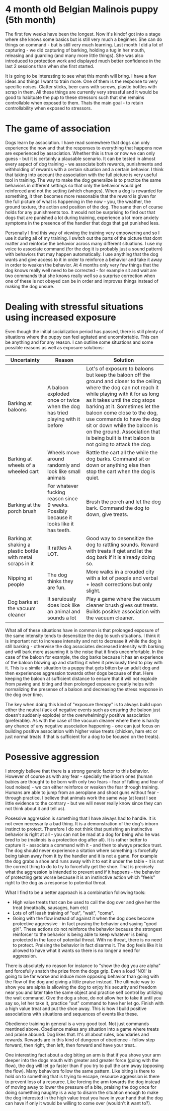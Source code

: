# 4 month old Belgian Malinois puppy (5th month)
The first few weeks have been the longest. Now it's kindof got into a stage where she knows some basics but is still very much a beginner. She can do things on command - but is still very much learning. Last month I did a lot of capturing - we did capturing of barking, holding a tug in her mouth, releasing and guarding (and many more little things). She was also introduced to protection work and displayed much better confidence in the last 2 sessions than when she first started.

It is going to be interesting to see what this month will bring. I have a few ideas and things I want to train more. One of them is the response to very specific noises. Clatter sticks, beer cans with screws, plastic bottles with scrap in them. All these things are currently very stressful and it would be good to habituate the pup to these stressors such that she remains controllable when exposed to them. Thats the main goal - to retain controllability when exposed to stressors. 

# The game of association
Dogs learn by association. I have read somewhere that dogs can only experience the now and that the responses to everything that happens now are experienced by association. Whether this is true or now we can only guess - but it is certainly a plausable scenario. It can be tested in almost every aspect of dog training - we associate both rewards, punishments and withholding of rewards with a certain situation and a certain behavior. I think that taking into account the association with the full picture is very useful tool in training. The way to make the dog generalize is to practice the same behaviors in different settings so that only the behavior would get reinforced and not the setting (which changes). When a dog is rewarded for something, it then becomes more reasonable that the reward is given for the full picture of what is happening in the now - you, the weather, the ground texture, the action and position of the dog. The same then of course holds for any punishments too. It would not be surprising to find out that dogs that are punished a lot during training, experience a lot more anxiety symptoms in the presence of the handler that dogs that get punished less. 

Personally I find this way of viewing the training very empowering and so I use it during all of my training. I switch out the parts of the picture that dont matter and reinforce the behavior across many different situations. I use my voice to associate command (for the dog it is probably just a sound pattern) with behaviors that may happen automatically. I use anything that the dog wants and give access to it in order to reinforce a behavior and take it away in order to weaken the behavior. At 4 months only very few things that the dog knows really well need to be corrected - for example sit and wait are two commands that she knows really well so a surprise correction when one of these is not obeyed can be in order and improves things instead of making the dog unsure. 

# Dealing with stressful situations using increased exposure
Even though the initial socialization period has passed, there is still plenty of situations where the puppy can feel agitated and uncomfortable. This can be anything and for any reason. I can outline some situations and some possible reasons as well as exposure solutions: 

|Uncertainty|Reason|Solution|
|-----------|------|--------|
|Barking at baloons|A baloon exploded once or twice when the dog has tried playing with it before|Lot's of exposure to baloons but keep the baloon off the ground and closer to the ceiling where the dog can not reach it while playing with it for as long as it takes until the dog stops barking at it. Sometimes let the baloon come close to the dog, use commands to have the dog sit or down while the baloon is on the ground. Association that is being built is that baloon is not going to attack the dog.|
|Barking at wheels of a wheeled cart|Wheels move around randomly and look like small animals|Rattle the cart all the while the dog barks. Command sit or down or anything else then stop the cart when the dog is quiet.
|Barking at the porch brush|For whatever fucking reason since 9 weeks. Possibly because it looks like it has teeth.|Brush the porch and let the dog bark. Command the dog to down, give treats. 
|Barking at shaking a plastic bottle with metal scraps in it|It rattles A LOT.|Good way to desensitize the dog to rattling sounds. Reward with treats if qiet and let the dog bark if it is already doing so.|
|Nipping at people|The dog thinks they are fun.|More walks in a crouded city with a lot of people and verbal + leash corrections but only slight.|
|Dog barks at the vacuum cleaner|It seruiously does look like an animal and sounds a lot|Play a game where the vacuum cleaner brush gives out treats. Builds positive association with the vacuum cleaner. 

What all of these situations have in common is that prolonged exposure of the same intensity tends to desensitize the dog to such situations. I think it is important not to increase intensity and not to decrease it while the dog is still barking - otherwise the dog associates decreased intensity with barking and will bark more assuming it is the noise that it finds uncomfortable. In the case of the baloon for example, the dog barks because it has an experience of the baloon blowing up and startling it when it previously tried to play with it. This is a similar situation to a puppy that gets bitten by an adult dog and then experiences aggression towards other dogs because of that. Here keeping the baloon at sufficient distance to ensure that it will not explode from pawing and biting and then prolonged exposure greatly helps with normalizing the presense of a baloon and decreasing the stress response in the dog over time. 

The key when doing this kind of "exposure therapy" is to always build upon either the neutral (lack of negative events such as ensuring the baloon just doesn't suddenly explode) or the overwhelmingly positive association (preferable). As with the case of the vacuum cleaner where there is hardly any chance of any negative association happening - one can just focus on building positive association with higher value treats (chicken, ham etc or just normal treats if that is sufficient for a dog to be focused on the treats). 

# Posessive aggression
I strongly believe that there is a strong genetic factor to this behavior. However of course as with any fear - specially the inborn ones (human babies are thought to be born with only two fears - fear of falling and fear of loud noises) - we can either reinforce or weaken the fear through training. Humans are able to jump from an aeroplane and shoot guns without fear - through practice. I believe that animals work the same way (at least I see little evidence to the contrary - but we will never really know since they can not think about it and tell us). 

Posessive aggression is something that I have always had to handle. It is not even necessarily a bad thing. It is a demonstration of the dog's inborn instinct to protect. Therefore I do not think that punishing an instinctive behavior is right at all - you can not be mad at a dog for being who he was bred to be (malinois is a protection dog after all). It is rather better to capture it - associate a command with it - and then to always practice trust. The dog should never experience a sitation where something is forcefully being taken away from it by the handler and it is not a game. For example the dog grabs a shoe and runs away with it to eat it under the table - it is not the correct thing to do to try to forcefully get the shoe. That is precisely what the aggression is intended to prevent and if it happens - the behavior of protecting gets worse because it is an instinctive action which "feels" right to the dog as a response to potential threat. 

What I find to be a better approach is a combination following tools: 

* High value treats that can be used to call the dog over and give her the treat (meatballs, sausages, ham etc)
* Lots of off leash training of "out", "wait", "come".
* Going with the flow instead of against it when the dog does become protective aggressive - in fact prasing the behavior and saying "good girl". These actions do not reinforce the behavior because the strongest reinforcer to the behavior is being able to keep whatever is being protected in the face of potential threat. With no threat, there is no need to protect. Praising the behavior in fact disarms it. The dog feels like it is allowed to have what it wants so there is no longer a need for aggression.

There is absolutely no reason for instance to "show the dog you are alpha" and forcefully snatch the prize from the dogs grip. Even a loud 'NO!' is going to be far worse and induce more opposing behavior than going with the flow of the dog and giving a little praise instead. The ultimate way to show you are alpha is allowing the dog to enjoy his security and freedom near you and later take the same object and practice self control by utilizing the wait command. Give the dog a shoe, do not allow her to take it until you say so, let her take it, practice "out" command to have her let go. Finish with a high value treat and put the shoe away. This is how I build positive associations with situations and sequences of events like these. 

Obedience training in general is a very good tool. Not just commands mentined above. Obedience makes any situation into a game where treats and praise abound. Dog likes that. It's all about rules, boundaries and rewards. Rewards are in this kind of dungeon of obedience - follow step forward, then right, then left, then forward and have your treat.. 

One interesting fact about a dog biting an arm is that if you shove your arm deeper into the dogs mouth with greater and greater force (going with the flow), the dog will let go faster than if you try to pull the arm away (opposing the flow). Many behaviors follow the same pattern. Like biting is there to hold on to something that is trying to escape, resource aggression is there to prevent loss of a resource. Like forcing the arm towards the dog instead of moving away to lower the pressure of a bite, praising the dog once for doing something naughty is a way to disarm the situation enough to make the dog interested in the high value treat you have in your hand that the dog can have if only it would be willing to come over (wouldn't it want to?). 
